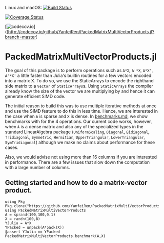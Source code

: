 Linux and macOS: [![Build Status](https://travis-ci.org/YanfeiRen/PackedMatrixMultiVectorProducts.jl.svg?branch=master)](https://travis-ci.org/YanfeiRen/PackedMatrixMultiVectorProducts.jl)

[![Coverage Status](https://coveralls.io/repos/YanfeiRen/PackedMatrixMultiVectorProducts.jl/badge.svg?branch=master)](https://coveralls.io/r/YanfeiRen/PackedMatrixMultiVectorProducts.jl?branch=master)


[![codecov.io](http://codecov.io/github/YanfeiRen/PackedMatrixMultiVectorProducts.jl)]((http://codecov.io/github/YanfeiRen/PackedMatrixMultiVectorProducts.jl?branch=master)

# PackedMatrixMultiVectorProducts.jl

The goal of this package is to perform operations such
as `A*X`, `A'*X`, `A*X'`, `A'*X'` a little faster than Julia's builtin routines
for a few vectors encoded into a matrix X.
To do so, we use the StaticArrays to encode the righthand side matrix to
a `Vector` of `StaticArrays`s. Using `StaticArrays` the compiler already
know the size of the vector we are multiplying by and hence it can generate
efficient SIMD code.

The initial reason to build this
was to use multiple iterative methods at once and use
the SIMD feature to do this in less time. Hence, we are interested in the case
when `A` is sparse and `X` is dense.
In [benchmarks.md](benchmarks.md), we show benchmarks with for the 4 operations.
Our current code works, however, when `A` is a dense matrix and also any
of the specialized types in the standard LinearAlgebra package
(`UniformScaling`, `Diagonal`, `Bidiagonal`, `Tridiagonal`, `Symmetric`,
`Hermitian`, `UpperTriangular`, `LowerTriangular`, `SymTridiagonal`) although
we make no claims about performance for these cases.

Also, we would advise not using more than 16 columns if you are interested in
performance. There are a few issues that slow down the computation with a large
number of columns.

## Getting started and how to do a matrix-vector product.
```
using Pkg
Pkg.clone("https://github.com/YanfeiRen/PackedMatrixMultiVectorProducts.jl")
using PackedMatrixMultiVectorProducts
A = sprand(100,100,0.1)
X = randn(100,8)
YJulia = A*X
YPacked = unpack(A*pack(X))
@assert YJulia == YPacked
PackedMatrixMultiVectorProducts.benchmark(A,X)
```
